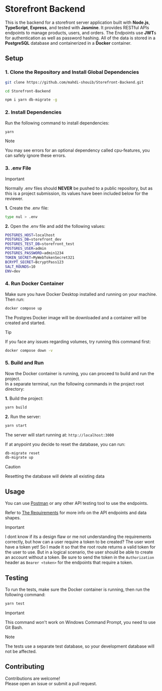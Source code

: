 # Storefront Backend

This is the backend for a storefront server application built with **Node.js**, **TypeScript**, **Express**, and tested with **Jasmine**. It provides RESTful APIs endpoints to manage products, users, and orders. The Endpoints use **JWT**s for authentication as well as password hashing. All of the data is stored in a **PostgreSQL** database and containerized in a **Docker** container.

## Setup

### 1. Clone the Repository and Install Global Dependencies

```bash
git clone https://github.com/mahdi-shouib/Storefront-Backend.git

cd Storefront-Backend

npm i yarn db-migrate -g
```

### 2. Install Dependencies

Run the following command to install dependencies:

```bash
yarn
```

> [!NOTE]  
> You may see errors for an optional dependency called cpu-features, you can safely ignore these errors.

### 3. .env File

> [!IMPORTANT]  
> Normally .env files should **NEVER** be pushed to a public repository, but as this is a project submission, its values have been included below for the reviewer.

**1.** Create the .env file:

```bash
type nul > .env
```

**2.** Open the .env file and add the following values:

```bash
POSTGRES_HOST=localhost
POSTGRES_DB=storefront_dev
POSTGRES_TEST_DB=storefront_test
POSTGRES_USER=admin
POSTGRES_PASSWORD=admin1234
TOKEN_SECRET=MyWebTokenSecret321
BCRYPT_SECRET=BcryptPass123
SALT_ROUNDS=10
ENV=dev
```

### 4. Run Docker Container

Make sure you have Docker Desktop installed and running on your machine. Then run:

```bash
docker compose up
```

The Postgres Docker image will be downloaded and a container will be created and started.

> [!Tip]  
> If you face any issues regarding volumes, try running this command first:
>
> ```bash
> docker compose down -v
> ```

### 5. Build and Run

Now the Docker container is running, you can proceed to build and run the project.  
In a separate terminal, run the following commands in the project root directory:

**1.** Build the project:

```bash
yarn build
```

**2.** Run the server:

```bash
yarn start
```

The server will start running at: `http://localhost:3000`

If at anypoint you decide to reset the database, you can run:

```bash
db-migrate reset
db-migrate up
```

> [!CAUTION]  
> Resetting the database will delete all existing data

## Usage

You can use [Postman](https://www.postman.com/) or any other API testing tool to use the endpoints.

Refer to [The Requirements](./REQUIREMENTS.md) for more info on the API endpoints and data shapes.

> [!IMPORTANT]  
> I dont know if its a design flaw or me not understanding the requirements correctly, but how can a user require a token to be created? The user wont have a token yet! So I made it so that the root route returns a valid token for the user to use. But in a logical scenario, the user should be able to create an account without a token.
> Be sure to send the token in the `Authorization` header as `Bearer <token>` for the endpoints that require a token.

## Testing

To run the tests, make sure the Docker container is running, then run the following command:

```bash
yarn test
```

> [!IMPORTANT]  
> This command won't work on Windows Command Prompt, you need to use Git Bash.

> [!NOTE]  
> The tests use a separate test database, so your development database will not be affected.

## Contributing

Contributions are welcome!  
Please open an issue or submit a pull request.

